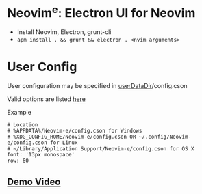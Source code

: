 <h1>Neovim<sup>e</sup>: Electron UI for Neovim</h1>

- Install Neovim, Electron, grunt-cli
- `apm install . && grunt && electron . <nvim arguments>`

# User Config

User configuration may be specified in [userDataDir](https://github.com/atom/electron/blob/master/docs/api/app.md#appgetpathname)/config.cson

Valid options are listed [here](https://github.com/coolwanglu/neovim.as/blob/master/src/nvim/config.coffee)

Example

```
# Location
# %APPDATA%/Neovim-e/config.cson for Windows
# %XDG_CONFIG_HOME/Neovim-e/config.cson OR ~/.config/Neovim-e/config.cson for Linux
# ~/Library/Application Support/Neovim-e/config.cson for OS X
font: '13px monospace'
row: 60
```

## [Demo Video](http://youtu.be/zgNJnBKMRNw)

